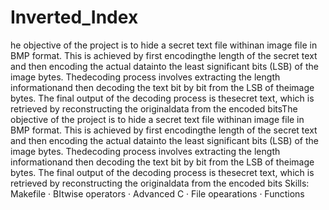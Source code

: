 # Inverted_Index

he objective of the project is to hide a secret text file withinan image file in BMP format. This is achieved by first encodingthe length of the secret text and then encoding the actual datainto the least significant bits (LSB) of the image bytes. Thedecoding process involves extracting the length informationand then decoding the text bit by bit from the LSB of theimage bytes. The final output of the decoding process is thesecret text, which is retrieved by reconstructing the originaldata from the encoded bitsThe objective of the project is to hide a secret text file withinan image file in BMP format. This is achieved by first encodingthe length of the secret text and then encoding the actual datainto the least significant bits (LSB) of the image bytes. Thedecoding process involves extracting the length informationand then decoding the text bit by bit from the LSB of theimage bytes. The final output of the decoding process is thesecret text, which is retrieved by reconstructing the originaldata from the encoded bits
Skills: Makefile · BItwise operators · Advanced C · File opearations · Functions
